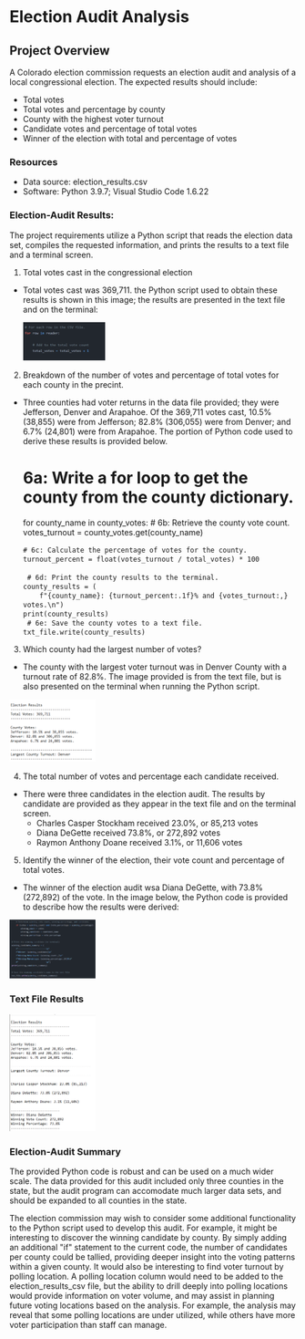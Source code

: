 # Election Audit Analysis

## Project Overview
A Colorado election commission requests an election audit and analysis of a local congressional election. The expected results should include:
- Total votes
- Total votes and percentage by county
- County with the highest voter turnout
- Candidate votes and percentage of total votes
- Winner of the election with total and percentage of votes

### Resources
- Data source: election_results.csv
- Software: Python 3.9.7; Visual Studio Code 1.6.22

### Election-Audit Results:
The project requirements utilize a Python script that reads the election data set, compiles the requested information, and prints the results to a text file and a terminal screen.  
1. Total votes cast in the congressional election
  - Total votes cast was 369,711. the Python script used to obtain these results is shown in this image; the results are presented in the text file and on the terminal:
  
     <img src = "Images/python_total_votes_for_statement.png" width = "30%" height = "10%">
     
2. Breakdown of the number of votes and percentage of total votes for each county in the precint.
  - Three counties had voter returns in the data file provided; they were Jefferson, Denver and Arapahoe. Of the 369,711 votes cast, 10.5% (38,855) were from Jefferson; 82.8% (306,055) were from Denver; and 6.7% (24,801) were from Arapahoe. The portion of Python code used to derive these results is provided below.

    # 6a: Write a for loop to get the county from the county dictionary.
    for county_name in county_votes:
        # 6b: Retrieve the county vote count.
        votes_turnout = county_votes.get(county_name)
        
        # 6c: Calculate the percentage of votes for the county.
        turnout_percent = float(votes_turnout / total_votes) * 100

         # 6d: Print the county results to the terminal.
        county_results = (
            f"{county_name}: {turnout_percent:.1f}% and {votes_turnout:,} votes.\n")
        print(county_results)
         # 6e: Save the county votes to a text file.
        txt_file.write(county_results)
  
3. Which county had the largest number of votes?
  - The county with the largest voter turnout was in Denver County with a turnout rate of 82.8%. The image provided is from the text file, but is also presented on the terminal when running the Python script.

  <img src = "Images/text_file_results_county_with_high_turnout.png" width = "30%" height = "10%">

4. The total number of votes and percentage each candidate received.
  - There were three candidates in the election audit. The results by candidate are provided as they appear in the text file and on the terminal screen.
    - Charles Casper Stockham received 23.0%, or 85,213 votes
    - Diana DeGette received 73.8%, or 272,892 votes
    - Raymon Anthony Doane received 3.1%, or 11,606 votes

5. Identify the winner of the election, their vote count and percentage of total votes.
  - The winner of the election audit wsa Diana DeGette, with 73.8% (272,892) of the vote. In the image below, the Python code is provided to describe how the results were derived:

  <img src = "Images/python_winning_candidate.png" width = "30%" height = "10%">

### Text File Results
 
  <img src = "Images/summary_election_audit_text_file.png" width = "30%" height = "10%">
 
### Election-Audit Summary
The provided Python code is robust and can be used on a much wider scale. The data provided for this audit included only three counties in the state, but the audit program can accomodate much larger data sets, and should be expanded to all counties in the state.

The election commission may wish to consider some additional functionality to the Python script used to develop this audit. For example, it might be interesting to discover the winning candidate by county. By simply adding an additional "if" statement to the current code, the number of candidates per county could be tallied, providing deeper insight into the voting patterns within a given county. It would also be interesting to find voter turnout by polling location. A polling location column would need to be added to the election_results_csv file, but the ability to drill deeply into polling locations would provide information on voter volume, and may assist in planning future voting locations based on the analysis. For example, the analysis may reveal that some polling locations are under utilized, while others have more voter participation than staff can manage.



